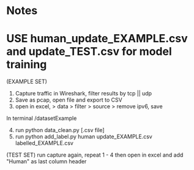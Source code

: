 # Notes

# USE human_update_EXAMPLE.csv and update_TEST.csv for model training 
(EXAMPLE SET)
1. Capture traffic in Wireshark, filter results by tcp || udp
2. Save as pcap, open file and export to CSV
3. open in excel, > data > filter > source > remove ipv6, save

In terminal /datasetExample

4. run python data_clean.py [.csv file]
5. run python add_label.py human update_EXAMPLE.csv labelled_EXAMPLE.csv

(TEST SET)
run capture again, repeat 1 - 4
then open in excel and add "Human" as last column header 